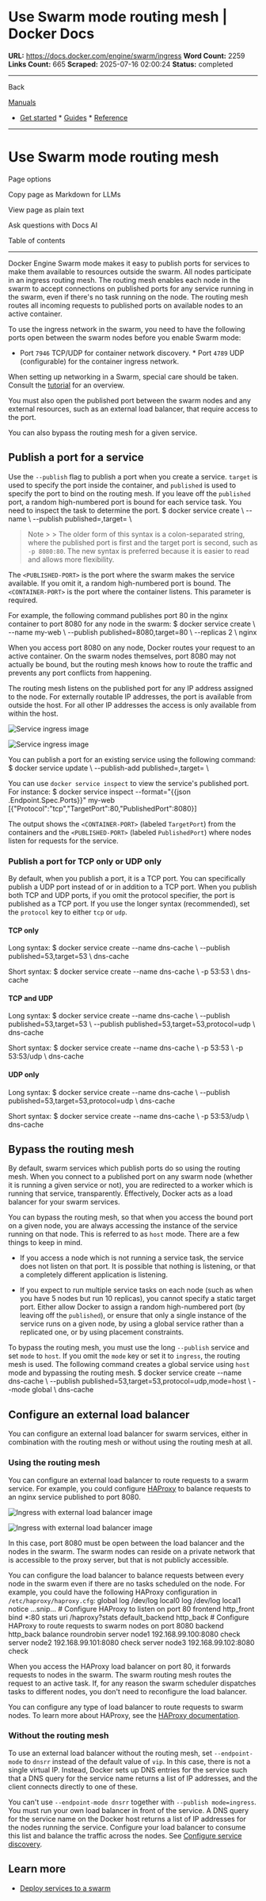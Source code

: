 # Use Swarm mode routing mesh | Docker Docs

**URL:** https://docs.docker.com/engine/swarm/ingress
**Word Count:** 2259
**Links Count:** 665
**Scraped:** 2025-07-16 02:00:24
**Status:** completed

---

Back

[Manuals](https://docs.docker.com/manuals/)

  * [Get started](https://docs.docker.com/get-started/)   * [Guides](https://docs.docker.com/guides/)   * [Reference](https://docs.docker.com/reference/)

* * *

# Use Swarm mode routing mesh

Page options

Copy page as Markdown for LLMs

View page as plain text

Ask questions with Docs AI

Table of contents

* * *

Docker Engine Swarm mode makes it easy to publish ports for services to make them available to resources outside the swarm. All nodes participate in an ingress routing mesh. The routing mesh enables each node in the swarm to accept connections on published ports for any service running in the swarm, even if there's no task running on the node. The routing mesh routes all incoming requests to published ports on available nodes to an active container.

To use the ingress network in the swarm, you need to have the following ports open between the swarm nodes before you enable Swarm mode:

  * Port `7946` TCP/UDP for container network discovery.   * Port `4789` UDP \(configurable\) for the container ingress network.

When setting up networking in a Swarm, special care should be taken. Consult the [tutorial](https://docs.docker.com/engine/swarm/swarm-tutorial/#open-protocols-and-ports-between-the-hosts) for an overview.

You must also open the published port between the swarm nodes and any external resources, such as an external load balancer, that require access to the port.

You can also bypass the routing mesh for a given service.

## Publish a port for a service

Use the `--publish` flag to publish a port when you create a service. `target` is used to specify the port inside the container, and `published` is used to specify the port to bind on the routing mesh. If you leave off the `published` port, a random high-numbered port is bound for each service task. You need to inspect the task to determine the port.               $ docker service create \       --name <SERVICE-NAME> \       --publish published=<PUBLISHED-PORT>,target=<CONTAINER-PORT> \       <IMAGE>     

> Note >  > The older form of this syntax is a colon-separated string, where the published port is first and the target port is second, such as `-p 8080:80`. The new syntax is preferred because it is easier to read and allows more flexibility.

The `<PUBLISHED-PORT>` is the port where the swarm makes the service available. If you omit it, a random high-numbered port is bound. The `<CONTAINER-PORT>` is the port where the container listens. This parameter is required.

For example, the following command publishes port 80 in the nginx container to port 8080 for any node in the swarm:               $ docker service create \       --name my-web \       --publish published=8080,target=80 \       --replicas 2 \       nginx     

When you access port 8080 on any node, Docker routes your request to an active container. On the swarm nodes themselves, port 8080 may not actually be bound, but the routing mesh knows how to route the traffic and prevents any port conflicts from happening.

The routing mesh listens on the published port for any IP address assigned to the node. For externally routable IP addresses, the port is available from outside the host. For all other IP addresses the access is only available from within the host.

![Service ingress image](https://docs.docker.com/engine/swarm/images/ingress-routing-mesh.webp)

![Service ingress image](https://docs.docker.com/engine/swarm/images/ingress-routing-mesh.webp)

You can publish a port for an existing service using the following command:               $ docker service update \       --publish-add published=<PUBLISHED-PORT>,target=<CONTAINER-PORT> \       <SERVICE>     

You can use `docker service inspect` to view the service's published port. For instance:               $ docker service inspect --format="{{json .Endpoint.Spec.Ports}}" my-web          [{"Protocol":"tcp","TargetPort":80,"PublishedPort":8080}]     

The output shows the `<CONTAINER-PORT>` \(labeled `TargetPort`\) from the containers and the `<PUBLISHED-PORT>` \(labeled `PublishedPort`\) where nodes listen for requests for the service.

### Publish a port for TCP only or UDP only

By default, when you publish a port, it is a TCP port. You can specifically publish a UDP port instead of or in addition to a TCP port. When you publish both TCP and UDP ports, if you omit the protocol specifier, the port is published as a TCP port. If you use the longer syntax \(recommended\), set the `protocol` key to either `tcp` or `udp`.

#### TCP only

Long syntax:               $ docker service create --name dns-cache \       --publish published=53,target=53 \       dns-cache     

Short syntax:               $ docker service create --name dns-cache \       -p 53:53 \       dns-cache     

#### TCP and UDP

Long syntax:               $ docker service create --name dns-cache \       --publish published=53,target=53 \       --publish published=53,target=53,protocol=udp \       dns-cache     

Short syntax:               $ docker service create --name dns-cache \       -p 53:53 \       -p 53:53/udp \       dns-cache     

#### UDP only

Long syntax:               $ docker service create --name dns-cache \       --publish published=53,target=53,protocol=udp \       dns-cache     

Short syntax:               $ docker service create --name dns-cache \       -p 53:53/udp \       dns-cache     

## Bypass the routing mesh

By default, swarm services which publish ports do so using the routing mesh. When you connect to a published port on any swarm node \(whether it is running a given service or not\), you are redirected to a worker which is running that service, transparently. Effectively, Docker acts as a load balancer for your swarm services.

You can bypass the routing mesh, so that when you access the bound port on a given node, you are always accessing the instance of the service running on that node. This is referred to as `host` mode. There are a few things to keep in mind.

  * If you access a node which is not running a service task, the service does not listen on that port. It is possible that nothing is listening, or that a completely different application is listening.

  * If you expect to run multiple service tasks on each node \(such as when you have 5 nodes but run 10 replicas\), you cannot specify a static target port. Either allow Docker to assign a random high-numbered port \(by leaving off the `published`\), or ensure that only a single instance of the service runs on a given node, by using a global service rather than a replicated one, or by using placement constraints.

To bypass the routing mesh, you must use the long `--publish` service and set `mode` to `host`. If you omit the `mode` key or set it to `ingress`, the routing mesh is used. The following command creates a global service using `host` mode and bypassing the routing mesh.               $ docker service create --name dns-cache \       --publish published=53,target=53,protocol=udp,mode=host \       --mode global \       dns-cache     

## Configure an external load balancer

You can configure an external load balancer for swarm services, either in combination with the routing mesh or without using the routing mesh at all.

### Using the routing mesh

You can configure an external load balancer to route requests to a swarm service. For example, you could configure [HAProxy](https://www.haproxy.org) to balance requests to an nginx service published to port 8080.

![Ingress with external load balancer image](https://docs.docker.com/engine/swarm/images/ingress-lb.webp)

![Ingress with external load balancer image](https://docs.docker.com/engine/swarm/images/ingress-lb.webp)

In this case, port 8080 must be open between the load balancer and the nodes in the swarm. The swarm nodes can reside on a private network that is accessible to the proxy server, but that is not publicly accessible.

You can configure the load balancer to balance requests between every node in the swarm even if there are no tasks scheduled on the node. For example, you could have the following HAProxy configuration in `/etc/haproxy/haproxy.cfg`:               global             log /dev/log    local0             log /dev/log    local1 notice     ...snip...          # Configure HAProxy to listen on port 80     frontend http_front        bind *:80        stats uri /haproxy?stats        default_backend http_back          # Configure HAProxy to route requests to swarm nodes on port 8080     backend http_back        balance roundrobin        server node1 192.168.99.100:8080 check        server node2 192.168.99.101:8080 check        server node3 192.168.99.102:8080 check

When you access the HAProxy load balancer on port 80, it forwards requests to nodes in the swarm. The swarm routing mesh routes the request to an active task. If, for any reason the swarm scheduler dispatches tasks to different nodes, you don't need to reconfigure the load balancer.

You can configure any type of load balancer to route requests to swarm nodes. To learn more about HAProxy, see the [HAProxy documentation](https://cbonte.github.io/haproxy-dconv/).

### Without the routing mesh

To use an external load balancer without the routing mesh, set `--endpoint-mode` to `dnsrr` instead of the default value of `vip`. In this case, there is not a single virtual IP. Instead, Docker sets up DNS entries for the service such that a DNS query for the service name returns a list of IP addresses, and the client connects directly to one of these.

You can't use `--endpoint-mode dnsrr` together with `--publish mode=ingress`. You must run your own load balancer in front of the service. A DNS query for the service name on the Docker host returns a list of IP addresses for the nodes running the service. Configure your load balancer to consume this list and balance the traffic across the nodes. See [Configure service discovery](https://docs.docker.com/engine/swarm/networking/#configure-service-discovery).

## Learn more

  * [Deploy services to a swarm](https://docs.docker.com/engine/swarm/services/)